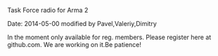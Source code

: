Task Force radio for Arma 2

Date: 2014-05-00 modified by Pavel,Valeriy,Dimitry

In the moment only available for reg. members.
Please register here at github.com.
We are working on it.Be patience!